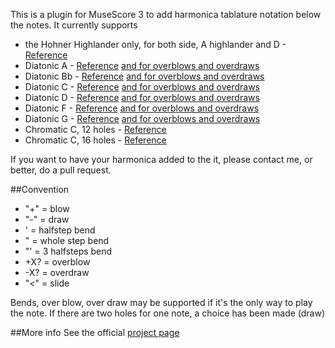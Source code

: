 This is a plugin for MuseScore 3 to add harmonica tablature notation below the notes. It currently supports

 * the Hohner Highlander only, for both side, A highlander and D - [Reference](http://musescore.org/sites/musescore.org/files/Hohner%20Highlander%20scale.jpg)
 * Diatonic A - [Reference](http://harmopoint.com/harmonica-virtuel/) [and for overblows and overdraws](http://www.overblow.com/?menuid=26)
 * Diatonic Bb - [Reference](http://musescore.org/sites/musescore.org/files/Lee%20Oskar%20Diatonic%20Bb.jpg) [and for overblows and overdraws](http://www.overblow.com/?menuid=26)
 * Diatonic C - [Reference](http://musescore.org/sites/musescore.org/files/Lee%20Oscar%20C.jpg) [and for overblows and overdraws](http://www.overblow.com/?menuid=26)
 * Diatonic D - [Reference](http://musescore.org/sites/musescore.org/files/Lee%20Oskar%20Diatonic%20D.jpg) [and for overblows and overdraws](http://www.overblow.com/?menuid=26)
 * Diatonic F - [Reference](http://harmopoint.com/harmonica-virtuel/) [and for overblows and overdraws](http://www.overblow.com/?menuid=26)
 * Diatonic G - [Reference](http://musescore.org/sites/musescore.org/files/Lee%20Oskar%20%20Diatonic%20G.jpg) [and for overblows and overdraws](http://www.overblow.com/?menuid=26)
 * Chromatic C, 12 holes - [Reference](http://musescore.org/sites/musescore.org/files/12%20Hole%20Chromatic%20slide%20Harmonica.txt)
 * Chromatic C, 16 holes - [Reference](https://coast2coastmusic.com/chromatic/tuning_charts.shtml)


If you want to have your harmonica added to the it, please contact me, or better, do a pull request.


##Convention
* "+" = blow
* "-" = draw
* '  = halfstep bend
* "  = whole step bend
* "' = 3 halfsteps bend
* +X? = overblow
* -X? = overdraw
* "<" = slide

Bends, over blow, over draw may be supported if it's the only way to play the note.
If there are two holes for one note, a choice has been made (draw)

##More info
See the official [project page](http://musescore.org/en/project/harmonicatablature)
